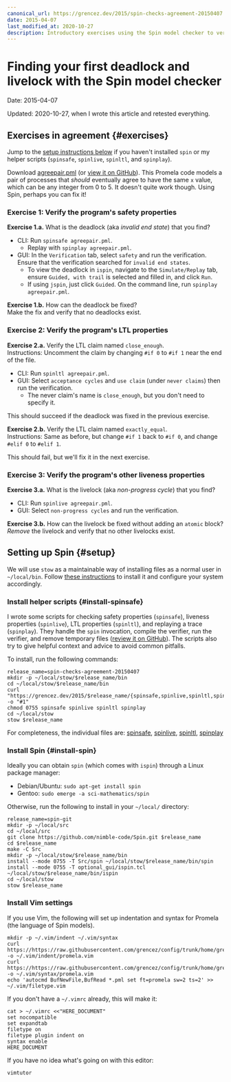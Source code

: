 ```yaml
---
canonical_url: https://grencez.dev/2015/spin-checks-agreement-20150407
date: 2015-04-07
last_modified_at: 2020-10-27
description: Introductory exercises using the Spin model checker to verify, or rather find deadlocks and livelocks in, a simple agreement protocol.
---
```


# Finding your first deadlock and livelock with the Spin model checker

Date: 2015-04-07

Updated: 2020-10-27, when I wrote this article and retested everything.

## Exercises in agreement {#exercises}

Jump to the [setup instructions below](#setup) if you haven't installed `spin` or my helper scripts (`spinsafe`, `spinlive`, `spinltl`, and `spinplay`).

Download [agreepair.pml](agreepair.pml) (or [view it on GitHub](https://github.com/grencez/grencez.dev/blob/trunk/2015/spin-checks-agreement-20150407/agreepair.pml)).
This Promela code models a pair of processes that *should* eventually agree to have the same `x` value, which can be any integer from 0 to 5.
It doesn't quite work though.
Using Spin, perhaps you can fix it!

### Exercise 1: Verify the program's safety properties

**Exercise 1.a.** What is the deadlock (aka *invalid end state*) that you find?

* CLI: Run `spinsafe agreepair.pml`.
  * Replay with `spinplay agreepair.pml`.
* GUI: In the `Verification` tab, select `safety` and run the verification. Ensure that the verification searched for `invalid end states`.
  * To view the deadlock in `ispin`, navigate to the `Simulate/Replay` tab, ensure `Guided, with trail` is selected and filled in, and click `Run`.
  * If using `jspin`, just click `Guided`. On the command line, run `spinplay agreepair.pml`.

**Exercise 1.b.** How can the deadlock be fixed?\
Make the fix and verify that no deadlocks exist.

### Exercise 2: Verify the program's LTL properties

**Exercise 2.a.** Verify the LTL claim named `close_enough`.\
Instructions: Uncomment the claim by changing `#if 0` to `#if 1` near the end of the file.

* CLI: Run `spinltl agreepair.pml`.
* GUI: Select `acceptance cycles` and `use claim` (under `never claims`) then run the verification.
  * The never claim's name is `close_enough`, but you don't need to specify it.

This should succeed if the deadlock was fixed in the previous exercise.

**Exercise 2.b.** Verify the LTL claim named `exactly_equal`.\
Instructions: Same as before, but change `#if 1` back to `#if 0`, and change `#elif 0` to `#elif 1`.

This should fail, but we'll fix it in the next exercise.

### Exercise 3: Verify the program's other liveness properties

**Exercise 3.a.** What is the livelock (aka *non-progress cycle*) that you find?

* CLI: Run `spinlive agreepair.pml`.
* GUI: Select `non-progress cycles` and run the verification.

**Exercise 3.b.** How can the livelock be fixed without adding an `atomic` block?
*Remove* the livelock and verify that no other livelocks exist.


## Setting up Spin {#setup}

We will use `stow` as a maintainable way of installing files as a normal user in `~/local/bin`.
Follow [these instructions](../../2016/stow-tutorial-20160505.md) to install it and configure your system accordingly.

### Install helper scripts {#install-spinsafe}

I wrote some scripts for checking safety properties (`spinsafe`), liveness properties (`spinlive`), LTL properties (`spinltl`), and replaying a trace (`spinplay`).
They handle the `spin` invocation, compile the verifier, run the verifier, and remove temporary files ([review it on GitHub](https://github.com/grencez/grencez.dev/blob/trunk/2015/spin-checks-agreement-20150407/spinsafe)).
The scripts also try to give helpful context and advice to avoid common pitfalls.

To install, run the following commands:

```shell
release_name=spin-checks-agreement-20150407
mkdir -p ~/local/stow/$release_name/bin
cd ~/local/stow/$release_name/bin
curl "https://grencez.dev/2015/$release_name/{spinsafe,spinlive,spinltl,spinplay}" -o "#1"
chmod 0755 spinsafe spinlive spinltl spinplay
cd ~/local/stow
stow $release_name
```

For completeness, the individual files are: [spinsafe](spinsafe), [spinlive](spinlive), [spinltl](spinltl), [spinplay](spinplay)

### Install Spin {#install-spin}

Ideally you can obtain `spin` (which comes with `ispin`) through a Linux package manager:

* Debian/Ubuntu: `sudo apt-get install spin`
* Gentoo: `sudo emerge -a sci-mathematics/spin`

Otherwise, run the following to install in your `~/local/` directory:

```shell
release_name=spin-git
mkdir -p ~/local/src
cd ~/local/src
git clone https://github.com/nimble-code/Spin.git $release_name
cd $release_name
make -C Src
mkdir -p ~/local/stow/$release_name/bin
install --mode 0755 -T Src/spin ~/local/stow/$release_name/bin/spin
install --mode 0755 -T optional_gui/ispin.tcl ~/local/stow/$release_name/bin/ispin
cd ~/local/stow
stow $release_name
```

### Install Vim settings

If you use Vim, the following will set up indentation and syntax for Promela (the language of Spin models).
```shell
mkdir -p ~/.vim/indent ~/.vim/syntax
curl https://https://raw.githubusercontent.com/grencez/config/trunk/home/grencez/.vim/indent/promela.vim -o ~/.vim/indent/promela.vim
curl https://https://raw.githubusercontent.com/grencez/config/trunk/home/grencez/.vim/syntax/promela.vim -o ~/.vim/syntax/promela.vim
echo 'autocmd BufNewFile,BufRead *.pml set ft=promela sw=2 ts=2' >> ~/.vim/filetype.vim
```

If you don't have a `~/.vimrc` already, this will make it:
```shell
cat > ~/.vimrc <<"HERE_DOCUMENT"
set nocompatible
set expandtab
filetype on
filetype plugin indent on
syntax enable
HERE_DOCUMENT
```

If you have no idea what's going on with this editor:
```shell
vimtutor
```
